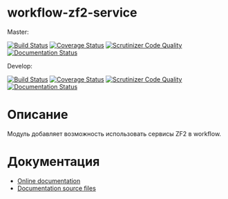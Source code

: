 # workflow-zf2-service

Master:

[![Build Status](https://secure.travis-ci.org/old-town/workflow-zf2-service.svg?branch=master)](https://secure.travis-ci.org/old-town/workflow-zf2-service)
[![Coverage Status](https://coveralls.io/repos/old-town/workflow-zf2-service/badge.svg?branch=master&service=github)](https://coveralls.io/github/old-town/workflow-zf2-service?branch=master)
[![Scrutinizer Code Quality](https://scrutinizer-ci.com/g/old-town/workflow-zf2-service/badges/quality-score.png?b=master)](https://scrutinizer-ci.com/g/old-town/workflow-zf2-service/?branch=master)
[![Documentation Status](https://readthedocs.org/projects/workflow-zf2-service/badge/?version=master)](http://workflow-zf2-service.readthedocs.org/ru/latest/?badge=master)

Develop:

[![Build Status](https://secure.travis-ci.org/old-town/workflow-zf2-service.svg?branch=dev)](https://secure.travis-ci.org/old-town/workflow-zf2-service)
[![Coverage Status](https://coveralls.io/repos/old-town/workflow-zf2-service/badge.svg?branch=dev&service=github)](https://coveralls.io/github/old-town/workflow-zf2-service?branch=dev)
[![Scrutinizer Code Quality](https://scrutinizer-ci.com/g/old-town/workflow-zf2-service/badges/quality-score.png?b=dev)](https://scrutinizer-ci.com/g/old-town/workflow-zf2-service/?branch=dev)
[![Documentation Status](https://readthedocs.org/projects/workflow-zf2-service/badge/?version=dev)](http://workflow-zf2-service.readthedocs.org/ru/latest/?badge=dev)


# Описание

Модуль добавляет возможность использовать сервисы ZF2 в workflow. 

# Документация
- [Online documentation](http://workflow-zf2-service.readthedocs.org/ru/dev/)
- [Documentation source files](doc/book/ru/)




